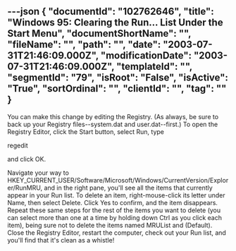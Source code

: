 ---json
{
  "documentId": "102762646",
  "title": "Windows 95: Clearing the Run... List Under the Start Menu",
  "documentShortName": "",
  "fileName": "",
  "path": "",
  "date": "2003-07-31T21:46:09.000Z",
  "modificationDate": "2003-07-31T21:46:09.000Z",
  "templateId": "",
  "segmentId": "79",
  "isRoot": "False",
  "isActive": "True",
  "sortOrdinal": "",
  "clientId": "",
  "tag": ""
}
---

You can make this change by editing the Registry. (As always, be sure to back up your Registry files--system.dat and user.dat--first.) To open the Registry Editor, click the Start button, select Run, type 

regedit 

and click OK. 

Navigate your way to 
HKEY_CURRENT_USER/Software/Microsoft/Windows/CurrentVersion/Explorer/RunMRU, and in the right pane, you'll see all the items that currently appear in your Run list. To delete an item, right-mouse-click its letter under Name, then select Delete. Click Yes to confirm, and the item disappears. Repeat these same steps for the rest of the items you want to delete (you can select more than one at a time by holding down Ctrl as you click each item), being sure not to delete the items named MRUList and (Default). Close the Registry Editor, restart the computer, check out your Run list, and you'll find that it's clean as a whistle!
